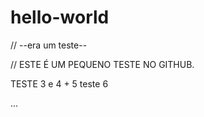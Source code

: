 # hello-world
// --era um teste--

// ESTE É UM PEQUENO TESTE NO GITHUB.

TESTE 3 e 4 + 5
teste 6

...
